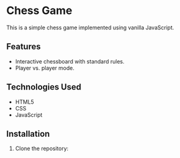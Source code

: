# Chess Game

This is a simple chess game implemented using vanilla JavaScript.

## Features

- Interactive chessboard with standard rules.
- Player vs. player mode.

## Technologies Used

- HTML5
- CSS
- JavaScript

## Installation

1. Clone the repository: